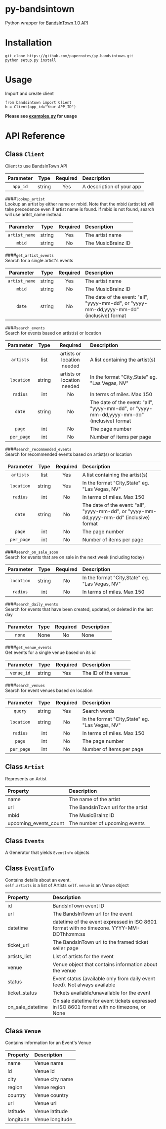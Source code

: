 # py-bandsintown
Python wrapper for [BandsInTown 1.0 API](https://www.bandsintown.com/api/1.0/overview)
# Installation
```
git clone https://github.com/papernotes/py-bandsintown.git
python setup.py install
```
# Usage
Import and create client  
```
from bandsintown import Client
b = Client(app_id="Your APP_ID")
```  
**Please see [examples.py](https://github.com/papernotes/BandsInTownAPI/blob/master/examples.py) for usage**
# API Reference
## Class ```Client```  
Client to use BandsInTown API  

| Parameter  | Type          | Required | Description |
|:----------:|:-------------:|:--------:|:-----------|
|```app_id```|string         | Yes      | A description of your app |  
####```lookup_artist```  
Lookup an artist by either name or mbid. Note that the mbid (artist id) will take precedence even if artist name is found. if mbid is not found, search will use aritst_name instead.  

| Parameter  | Type          | Required | Description |
|:----------:|:-------------:|:--------:|:-----------|
|```artist_name```|string         | Yes      | The artist name |  
|```mbid```|  string  | No  | The MusicBrainz ID |
####```get_artist_events```  
Search for a single artist's events  

| Parameter  | Type          | Required | Description |
|:----------:|:-------------:|:--------:|:-----------|
|```artist_name```|string         | Yes      | The artist name |
|```mbid```|  string  | No  | The MusicBrainz ID |
|```date```|  string  | No  | The date of the event: "all", "yyyy-mm-dd", or "yyyy-mm-dd,yyyy-mm-dd" (inclusive) format |  
####```search_events```  
Search for events based on artist(s) or location  

| Parameter  | Type          | Required | Description |
|:----------:|:-------------:|:--------:|:-----------|
|```artists```|list         | artists or location needed| A list containing the artist(s) |
|```location```|  string  | artists or location needed  | In the format "City,State" eg. "Las Vegas, NV" |
|```radius```|  int | No  | In terms of miles. Max 150 |
|```date```| string | No | The date of the event: "all", "yyyy-mm-dd", or "yyyy-mm-dd,yyyy-mm-dd" (inclusive) format|
|```page```|  int | No  | The page number |
|```per_page```|int|No|Number of items per page|  
####```search_recommended_events```  
Search for recommended events based on artist(s) or location  

| Parameter  | Type          | Required | Description |
|:----------:|:-------------:|:--------:|:-----------|
|```artists```|list         | Yes | A list containing the artist(s) |
|```location```|  string  | Yes | In the format "City,State" eg. "Las Vegas, NV" |
|```radius```|  int | No  | In terms of miles. Max 150 |
|```date```| string | No | The date of the event: "all", "yyyy-mm-dd", or "yyyy-mm-dd,yyyy-mm-dd" (inclusive) format|
|```page```|  int | No  | The page number |
|```per_page```|int|No|Number of items per page|  
####```search_on_sale_soon```  
Search for events that are on sale in the next week (including today)

| Parameter  | Type          | Required | Description |
|:----------:|:-------------:|:--------:|:-----------|
|```location```|  string  | No  | In the format "City,State" eg. "Las Vegas, NV" |
|```radius```|  int | No  | In terms of miles. Max 150 |
####```search_daily_events```  
Search for events that have been created, updated, or deleted in the last day  

| Parameter  | Type          | Required | Description |
|:----------:|:-------------:|:--------:|:-----------|
|```none```|  None  | No  | None |  
####```get_venue_events```  
Get events for a single venue based on its id  

| Parameter  | Type          | Required | Description |
|:----------:|:-------------:|:--------:|:-----------|
|```venue_id```|  string  | Yes  | The ID of the venue |  
####```search_venues```  
Search for event venues based on location  

| Parameter  | Type          | Required | Description |
|:----------:|:-------------:|:--------:|:-----------|
|```query```|string|Yes| Search words |
|```location```|  string  | No  | In the format "City,State" eg. "Las Vegas, NV" |
|```radius```|  int | No  | In terms of miles. Max 150 |
|```page```|  int | No  | The page number |
|```per_page```|int|No|Number of items per page|  
  
## Class ```Artist```  
Represents an Artist  

|Property|Description|
|:------|:----------|
|name| The name of the artist |
|url | The BandsInTown url for the artist |
|mbid| The MusicBrainz ID |
|upcoming_events_count| The number of upcoming events |  

## Class ```Events```  
A Generator that yields ```EventInfo``` objects

## Class ```EventInfo```  
Contains details about an event.  
```self.artists``` is a list of Artists
```self.venue``` is an Venue object  

|Property|Description|
|:------|:----------|
|id|BandsInTown event ID|
|url|The BandsInTown url for the event|
|datetime|datetime of the event expressed in ISO 8601 format with no timezone. YYYY-MM-DDThh:mm:ss|
|ticket_url|The BandsInTown url to the framed ticket seller page|
|artists_list| List of artists for the event|
|venue| Venue object that contains information about the venue|
|status| Event status (available only from daily event feed). Not always available|
|ticket_status| Tickets available/unavailable for the event|
|on_sale_datetime|On sale datetime for event tickets expressed in ISO 8601 format with no timezone, or None|  
  

## Class ```Venue```  
Contains information for an Event's Venue  

Property|Description|
|:------|:----------|
|name|Venue name|
|id|Venue id|
|city|Venue city name|
|region|Venue region|
|country|Venue country|
|url|Venue url|
|latitude|Venue latitude|
|longitude|Venue longitude|
